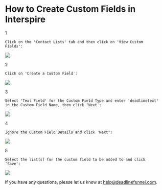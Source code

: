 # How to Create Custom Fields in Interspire

1

```text
Click on the 'Contact Lists' tab and then click on 'View Custom Fields':
```

![](https://s3.amazonaws.com/helpscout.net/docs/assets/53974d6ce4b0c76107b109d1/images/57219238c6979178c212ac03/file-x5cOlqZrJp.jpg)

2

```text
Click on 'Create a Custom Field':
```

![](https://s3.amazonaws.com/helpscout.net/docs/assets/53974d6ce4b0c76107b109d1/images/5721923a9033600cce435d7f/file-cYM0kdDoB1.jpg)

3

```text
Select 'Text Field' for the Custom Field Type and enter 'deadlinetext' in the Custom Field Name, then click 'Next':
```

![](https://s3.amazonaws.com/helpscout.net/docs/assets/53974d6ce4b0c76107b109d1/images/57219252c6979178c212ac06/file-lDrzSTQkmQ.jpg)

4

```text
Ignore the Custom Field Details and click 'Next':
```

![](https://s3.amazonaws.com/helpscout.net/docs/assets/53974d6ce4b0c76107b109d1/images/572192569033600cce435d80/file-CDd6SwHuoL.jpg)

5

```text
Select the list(s) for the custom field to be added to and click ‘Save':
```

![](https://s3.amazonaws.com/helpscout.net/docs/assets/53974d6ce4b0c76107b109d1/images/5721925b9033600cce435d81/file-35g3aUKEo3.jpg)

If you have any questions, please let us know at [help@deadlinefunnel.com](mailto:mailto:help@deadlinefunnel.com).

